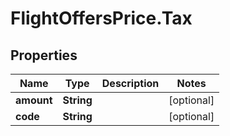 # FlightOffersPrice.Tax

## Properties

Name | Type | Description | Notes
------------ | ------------- | ------------- | -------------
**amount** | **String** |  | [optional] 
**code** | **String** |  | [optional] 


